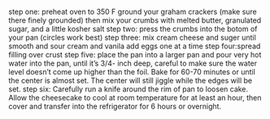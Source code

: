 step one: preheat oven to 350 F ground your graham crackers (make sure there finely grounded) then mix your crumbs with melted butter, granulated sugar, and a little kosher salt
step two: press the crumbs into the botom of your pan (circles work best)
step three: mix cream cheese and suger until smooth and sour cream and vanila add eggs one at a time
step four:spread filling over crust
step five: place the pan into a larger pan and pour very hot water into the pan, until it’s 3/4- inch deep, careful to make sure the water level doesn’t come up higher than the foil. 
Bake for 60-70 minutes or until the center is almost set. The center will still jiggle while the edges will be set.
step six: Carefully run a knife around the rim of pan to loosen cake. Allow the cheesecake to cool at room temperature for at least an hour, then cover and transfer into the refrigerator for 6 hours or overnight.